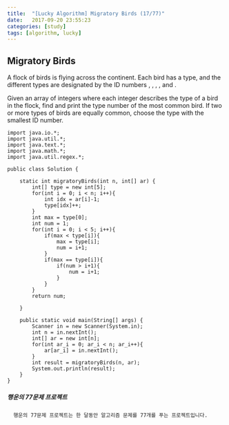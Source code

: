 ```yaml
---
title:  "[Lucky Algorithm] Migratory Birds (17/77)"
date:   2017-09-20 23:55:23
categories: [study]
tags: [algorithm, lucky]
---
```

## Migratory Birds
A flock of  birds is flying across the continent. Each bird has a type, and the different types are designated by the ID numbers , , , , and .

Given an array of  integers where each integer describes the type of a bird in the flock, find and print the type number of the most common bird. If two or more types of birds are equally common, choose the type with the smallest ID number.

```
import java.io.*;
import java.util.*;
import java.text.*;
import java.math.*;
import java.util.regex.*;

public class Solution {

    static int migratoryBirds(int n, int[] ar) {
        int[] type = new int[5];
        for(int i = 0; i < n; i++){
            int idx = ar[i]-1;
            type[idx]++;
        }
        int max = type[0];
        int num = 1;
        for(int i = 0; i < 5; i++){
            if(max < type[i]){
                max = type[i];
                num = i+1;
            }
            if(max == type[i]){
                if(num > i+1){
                    num = i+1;
                }
            }
        }
        return num;

    }

    public static void main(String[] args) {
        Scanner in = new Scanner(System.in);
        int n = in.nextInt();
        int[] ar = new int[n];
        for(int ar_i = 0; ar_i < n; ar_i++){
            ar[ar_i] = in.nextInt();
        }
        int result = migratoryBirds(n, ar);
        System.out.println(result);
    }
}

```

##### 행운의 77문제 프로젝트
```
  행운의 77문제 프로젝트는 한 달동안 알고리즘 문제를 77개를 푸는 프로젝트입니다.
```
